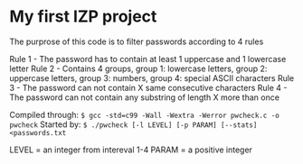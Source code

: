 # My first IZP project

The purprose of this code is to filter passwords according to 4 rules

Rule 1 - The password has to contain at least 1 uppercase and 1 lowercase letter
Rule 2 - Contains 4 groups, group 1: lowercase letters, group 2: uppercase letters, group 3: numbers, group 4: special ASCII characters
Rule 3 - The password can not contain X same consecutive characters
Rule 4 - The password can not contain any substring of length X more than once

Compiled through: `$ gcc -std=c99 -Wall -Wextra -Werror pwcheck.c -o pwcheck`
Started by: `$ ./pwcheck [-l LEVEL] [-p PARAM] [--stats] <passwords.txt`

LEVEL = an integer from intereval 1-4
PARAM = a positive integer
